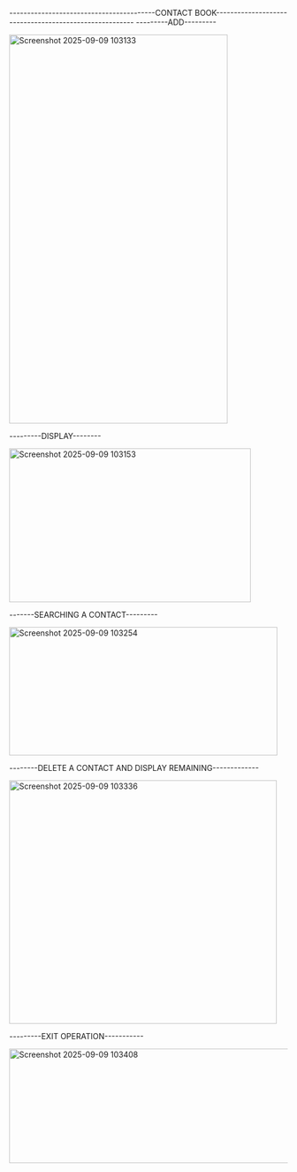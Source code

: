 -----------------------------------------CONTACT BOOK-------------------------------------------------------
---------ADD---------

<img width="395" height="703" alt="Screenshot 2025-09-09 103133" src="https://github.com/user-attachments/assets/149f6538-a591-4038-91c0-bc241e53e09c" />

---------DISPLAY--------

<img width="437" height="278" alt="Screenshot 2025-09-09 103153" src="https://github.com/user-attachments/assets/a67fe4f3-fffa-4ca6-a28f-a32656fff932" />


-------SEARCHING A CONTACT---------

<img width="485" height="232" alt="Screenshot 2025-09-09 103254" src="https://github.com/user-attachments/assets/425f4a5c-895b-4356-81cd-068cd499988d" />


--------DELETE A CONTACT AND DISPLAY REMAINING-------------

<img width="484" height="440" alt="Screenshot 2025-09-09 103336" src="https://github.com/user-attachments/assets/538073a5-d078-4fa4-88e4-49be82c92a44" />

---------EXIT OPERATION-----------

<img width="516" height="207" alt="Screenshot 2025-09-09 103408" src="https://github.com/user-attachments/assets/6d964a57-e418-4aff-b0c8-4c6fe92a835c" />

